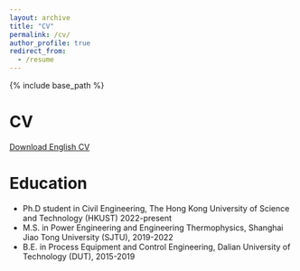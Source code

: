```yaml
---
layout: archive
title: "CV"
permalink: /cv/
author_profile: true
redirect_from:
  - /resume
---
```


{% include base_path %}

CV
======
[Download English CV](http://Wu-Si.github.io/files/WS_CV_HKUST.pdf
)

Education
======
* Ph.D student in Civil Engineering, The Hong Kong University of Science and Technology (HKUST) 2022-present
* M.S. in Power Engineering and Engineering Thermophysics, Shanghai Jiao Tong University (SJTU), 2019-2022
* B.E. in Process Equipment and Control Engineering, Dalian University of Technology (DUT), 2015-2019

<!-- Selected Awards
======
* National Scholarship (top 1%), by Ministry of Education, PRC, 2019
* Outstanding Graduate (top 5%), by HIT, 2017

Work experience
======
* Summer 2015: Research Assistant
  * Github University
  * Duties included: Tagging issues
  * Supervisor: Professor Git

* Fall 2015: Research Assistant
  * Github University
  * Duties included: Merging pull requests
  * Supervisor: Professor Hub
  
Skills
======
* Skill 1
* Skill 2
  * Sub-skill 2.1
  * Sub-skill 2.2
  * Sub-skill 2.3
* Skill 3

Publications
======
  <ul>{% for post in site.publications %}
    {% include archive-single-cv.html %}
  {% endfor %}</ul>
  
Talks
======
  <ul>{% for post in site.talks %}
    {% include archive-single-talk-cv.html %}
  {% endfor %}</ul>
  
Teaching
======
  <ul>{% for post in site.teaching %}
    {% include archive-single-cv.html %}
  {% endfor %}</ul>
  
Service and leadership
======
* Currently signed in to 43 different slack teams -->
